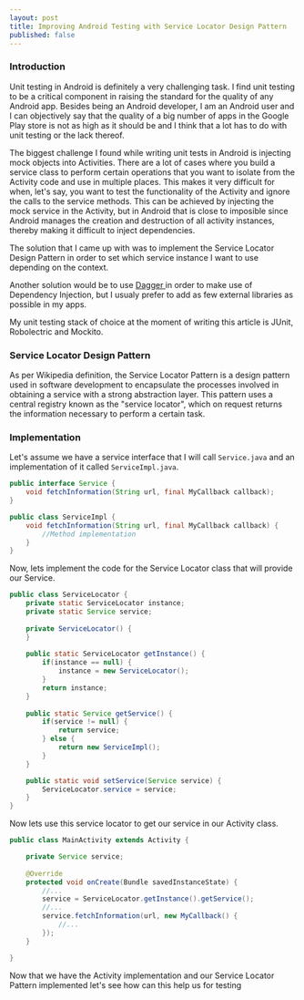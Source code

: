 ```yaml
---
layout: post
title: Improving Android Testing with Service Locator Design Pattern
published: false
---
```


### Introduction

Unit testing in Android is definitely a very challenging task. I find unit testing to be a critical component in raising the standard for the quality of any Android app. Besides being an Android developer, I am an Android user and I can objectively say that the quality of a big number of apps in the Google Play store is not as high as it should be and I think that a lot has to do with unit testing or the lack thereof.

The biggest challenge I found while writing unit tests in Android is injecting mock objects into Activities. There are a lot of cases where you build a service class to perform certain operations that you want to isolate from the Activity code and use in multiple places. This makes it very difficult for when, let's say, you want to test the functionality of the Activity and ignore the calls to the service methods. This can be achieved by injecting the mock service in the Activity, but in Android that is close to imposible since Android manages the creation and destruction of all activity instances, thereby making it difficult to inject dependencies. 

The solution that I came up with was to implement the Service Locator Design Pattern in order to set which service instance I want to use depending on the context.

Another solution would be to use <a href="http://square.github.io/dagger/" target="_blank"> Dagger </a> in order to make use of Dependency Injection, but I usualy prefer to add as few external libraries as possible in my apps.

My unit testing stack of choice at the moment of writing this article is JUnit, Robolectric and Mockito.

### Service Locator Design Pattern

As per Wikipedia definition, the Service Locator Pattern is a design pattern used in software development to encapsulate the processes involved in obtaining a service with a strong abstraction layer. This pattern uses a central registry known as the "service locator", which on request returns the information necessary to perform a certain task.

### Implementation

Let's assume we have a service interface that I will call `Service.java` and an implementation of it called `ServiceImpl.java`.

``` java 
public interface Service {
    void fetchInformation(String url, final MyCallback callback);
}
```

```java
public class ServiceImpl {
    void fetchInformation(String url, final MyCallback callback) {
        //Method implementation
    }
}
```

Now, lets implement the code for the Service Locator class that will provide our Service.

``` java
public class ServiceLocator {
    private static ServiceLocator instance;
    private static Service service;
    
    private ServiceLocator() {
    }
    
    public static ServiceLocator getInstance() {
        if(instance == null) {
            instance = new ServiceLocator();
        }
        return instance;
    }
    
    public static Service getService() {
        if(service != null) {
            return service;
        } else {
            return new ServiceImpl();
        }
    }

    public static void setService(Service service) {
        ServiceLocator.service = service;
    }
}
```

Now lets use this service locator to get our service in our Activity class.

``` java
public class MainActivity extends Activity {

    private Service service;
    
    @Override
    protected void onCreate(Bundle savedInstanceState) {
        //...
        service = ServiceLocator.getInstance().getService();
        //...
        service.fetchInformation(url, new MyCallback() {
            //...
        });
    }

}
```

Now that we have the Activity implementation and our Service Locator Pattern implemented let's see how can this help us for testing

